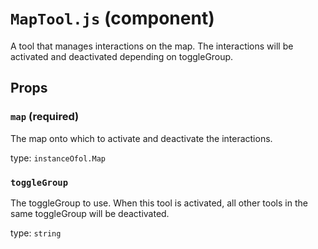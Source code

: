 `MapTool.js` (component)
========================

A tool that manages interactions on the map. The interactions will be
activated and deactivated depending on toggleGroup.

Props
-----

### `map` (required)

The map onto which to activate and deactivate the interactions.

type: `instanceOfol.Map`


### `toggleGroup`

The toggleGroup to use. When this tool is activated, all other tools in the same toggleGroup will be deactivated.

type: `string`

